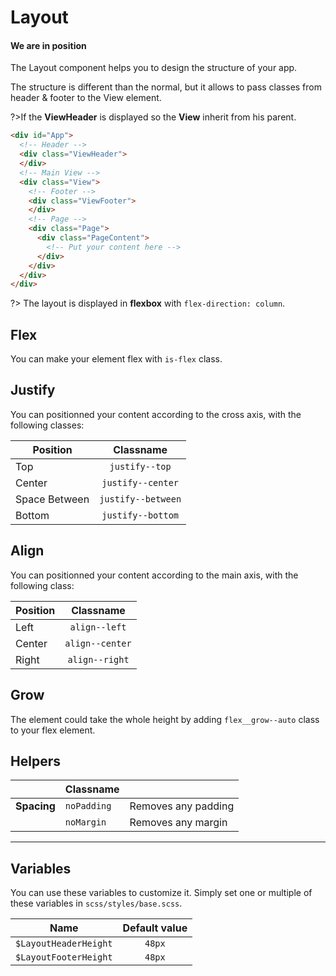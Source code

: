 # Layout
#### We are in position
The Layout component helps you to design the structure of your app.

The structure is different than the normal, but it allows to pass classes from header & footer to the View element. 

?>If the **ViewHeader** is displayed so the **View** inherit from his parent.



```html
<div id="App">
  <!-- Header -->
  <div class="ViewHeader">
  </div>
  <!-- Main View -->
  <div class="View">
    <!-- Footer -->
    <div class="ViewFooter">
    </div>
    <!-- Page -->
    <div class="Page">
      <div class="PageContent">
        <!-- Put your content here -->
      </div>
    </div>
  </div>
</div>
```

?> The layout is displayed in **flexbox** with `flex-direction: column`.


## Flex
You can make your element flex with `is-flex` class.

## Justify
You can positionned your content according to the cross axis, with the following classes:

| Position  | Classname |
| ------- |:-----------:|
| Top | `justify--top` |
| Center | `justify--center` |
| Space Between | `justify--between` |
| Bottom | `justify--bottom` |

## Align
You can positionned your content according to the main axis, with the following class:

| Position  | Classname |
| ------- |:-----------:|
| Left | `align--left` |
| Center | `align--center` |
| Right | `align--right` |

## Grow

The element could take the whole height by adding `flex__grow--auto` class to your flex element.

## Helpers
||Classname||
|:----------|:------------|:---------------------|
| **Spacing**  | `noPadding`| Removes any padding |
|| `noMargin` | Removes any margin |

***
Variables
------
You can use these variables to customize it. Simply set one or multiple of these variables in `scss/styles/base.scss`.

| Name  | Default value |
| ------- |:-----------:|
|`$LayoutHeaderHeight` | `48px` |
|`$LayoutFooterHeight` | `48px` |